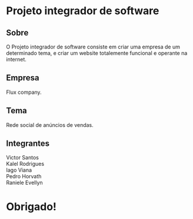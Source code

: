 # Projeto integrador de software

## Sobre
O Projeto integrador de software consiste em criar uma empresa de um determinado tema, e criar um website totalemente
funcional e operante na internet.

## Empresa
Flux company.

## Tema
Rede social de anúncios de vendas.

## Integrantes
Victor Santos <br/>
Kalel Rodrigues <br/>
Iago Viana <br/>
Pedro Horvath <br/>
Raniele Evellyn

# Obrigado!
